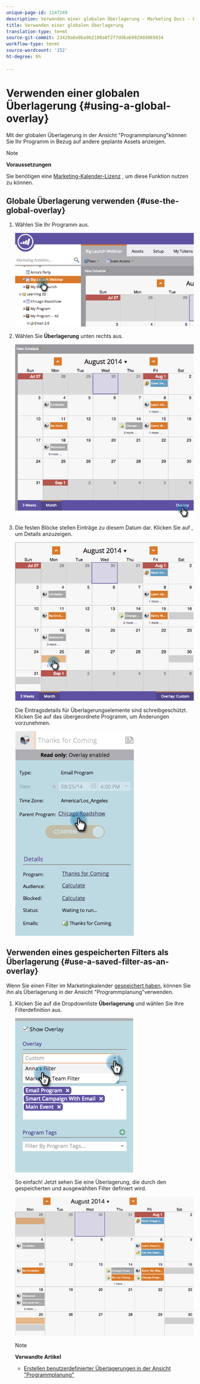 ```yaml
---
unique-page-id: 1147249
description: Verwenden einer globalen Überlagerung - Marketing Docs - Produktdokumentation
title: Verwenden einer globalen Überlagerung
translation-type: tm+mt
source-git-commit: 23428a6e0ba9b2108a8f2f7dd6a69929dd069834
workflow-type: tm+mt
source-wordcount: '152'
ht-degree: 0%

---
```



# Verwenden einer globalen Überlagerung {#using-a-global-overlay}

Mit der globalen Überlagerung in der Ansicht &quot;Programmplanung&quot;können Sie Ihr Programm in Bezug auf andere geplante Assets anzeigen.

>[!NOTE]
>
>**Voraussetzungen**
>
>Sie benötigen eine [Marketing-Kalender-Lizenz](../../../../product-docs/core-marketo-concepts/marketing-calendar/understanding-the-calendar/issue-revoke-a-marketing-calendar-license.md) , um diese Funktion nutzen zu können.

## Globale Überlagerung verwenden {#use-the-global-overlay}

1. Wählen Sie Ihr Programm aus.

   ![](assets/image2014-9-24-10-16-4.png)

1. Wählen Sie **Überlagerung** unten rechts aus.

   ![](assets/image2014-9-24-10-3a16-3a9.png)

1. Die festen Blöcke stellen Einträge zu diesem Datum dar. Klicken Sie auf , um Details anzuzeigen.

   ![](assets/image2014-9-24-10-3a16-3a14.png)

   Die Eintragsdetails für Überlagerungselemente sind schreibgeschützt. Klicken Sie auf das übergeordnete Programm, um Änderungen vorzunehmen.

   ![](assets/image2014-9-24-10-3a16-3a19.png)

## Verwenden eines gespeicherten Filters als Überlagerung {#use-a-saved-filter-as-an-overlay}

Wenn Sie einen Filter im Marketingkalender [gespeichert haben](../../../../product-docs/core-marketo-concepts/marketing-calendar/working-with-the-calendar/saving-a-filter-definition-in-the-marketing-calendar.md), können Sie ihn als Überlagerung in der Ansicht &quot;Programmplanung&quot;verwenden.

1. Klicken Sie auf die Dropdownliste **Überlagerung** und wählen Sie Ihre Filterdefinition aus.

   ![](assets/image2014-9-24-10-3a16-3a26.png)

   So einfach! Jetzt sehen Sie eine Überlagerung, die durch den gespeicherten und ausgewählten Filter definiert wird.

   ![](assets/image2014-9-24-10-3a16-3a31.png)

   >[!NOTE]
   >
   >**Verwandte Artikel**
   >
   >    
   >    
   >    * [Erstellen benutzerdefinierter Überlagerungen in der Ansicht &quot;Programmplanung&quot;](creating-custom-overlays-in-program-schedule-view.md)


